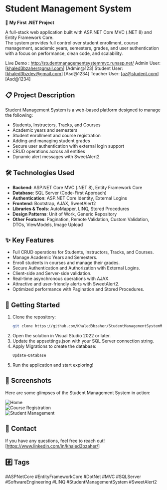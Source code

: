 ﻿# Student Management System
🚀 **My First .NET Project**

A full-stack web application built with ASP.NET Core MVC (.NET 8) and Entity Framework Core.  
The system provides full control over student enrollment, course management, academic years, semesters, grades, and user authentication with a focus on performance, clean code, and scalability.

Live Demo : http://studentmanagementsystemmvc.runasp.net/
Admin User: [khaled3bzaher@gmail.com] [Admin@123]
Student User: [khaled3bzdev@gmail.com] [Asd@1234]
Teacher User: [az@student.com] [Asd@1234]

## 📋 Project Description
Student Management System is a web-based platform designed to manage the following:  
- Students, Instructors, Tracks, and Courses  
- Academic years and semesters  
- Student enrollment and course registration  
- Adding and managing student grades  
- Secure user authentication with external login support  
- CRUD operations across all entities  
- Dynamic alert messages with SweetAlert2  

## 🛠️ Technologies Used
- **Backend**: ASP.NET Core MVC (.NET 8), Entity Framework Core  
- **Database**: SQL Server (Code-First Approach)  
- **Authentication**: ASP.NET Core Identity, External Logins  
- **Frontend**: Bootstrap, AJAX, SweetAlert2  
- **Libraries & Tools**: AutoMapper, LINQ, Stored Procedures  
- **Design Patterns**: Unit of Work, Generic Repository  
- **Other Features**: Pagination, Remote Validation, Custom Validation, DTOs, ViewModels, Image Upload  

## ✨ Key Features
- Full CRUD operations for Students, Instructors, Tracks, and Courses.  
- Manage Academic Years and Semesters.  
- Enroll students in courses and manage their grades.  
- Secure Authentication and Authorization with External Logins.  
- Client-side and Server-side validation.  
- Real-time asynchronous operations with AJAX.  
- Attractive and user-friendly alerts with SweetAlert2.  
- Optimized performance with Pagination and Stored Procedures.  

## 🚀 Getting Started
1. Clone the repository:  
   ```bash
   git clone https://github.com/Khaled3bzaher/StudentManagementSystemMVC.git
2. Open the solution in Visual Studio 2022 or later.
1. Update the appsettings.json with your SQL Server connection string.
1. Apply Migrations to create the database:
   ```bash
   Update-Database
1. Run the application and start exploring!

## 📸 Screenshots
Here are some glimpses of the Student Management System in action:


![Home](screenshots/home.png)  
![Course Registration](screenshots/courseRegistration.png)  
![Student Management](screenshots/student.png)

## 📢 Contact
If you have any questions, feel free to reach out!  
[https://www.linkedin.com/in/khaled3bzaher/]  

## #️⃣ Tags
#ASPNetCore #EntityFrameworkCore #DotNet #MVC #SQLServer #SoftwareEngineering #LINQ #StudentManagementSystem #SweetAlert2
